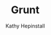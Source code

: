 ---
video_source: usopen_grunt.mov	
title: Grunt
client: US Open
layout: video
author:
  - Kathy Hepinstall
credits:
  - Kathy Hepinstall, Writer
---